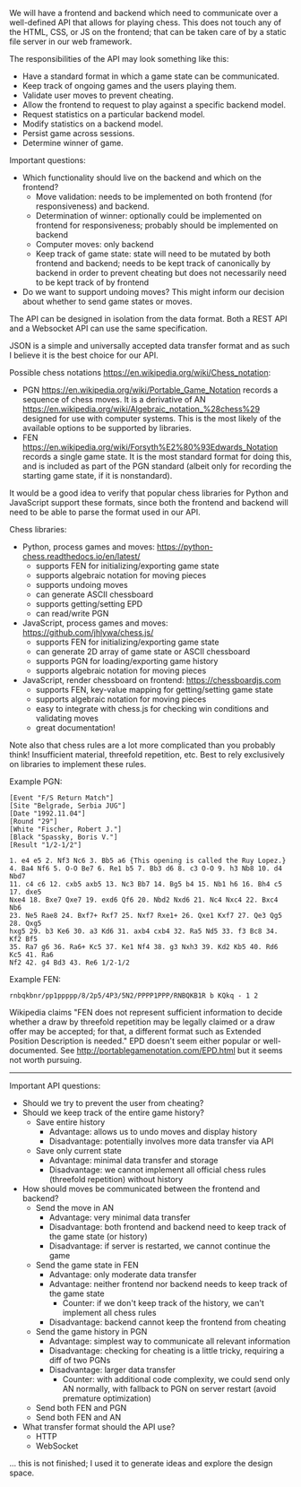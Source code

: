 We will have a frontend and backend which need to communicate over a
well-defined API that allows for playing chess. This does not touch
any of the HTML, CSS, or JS on the frontend; that can be taken care of
by a static file server in our web framework.

The responsibilities of the API may look something like this:

* Have a standard format in which a game state can be communicated.
* Keep track of ongoing games and the users playing them.
* Validate user moves to prevent cheating.
* Allow the frontend to request to play against a specific backend
  model.
* Request statistics on a particular backend model.
* Modify statistics on a backend model.
* Persist game across sessions.
* Determine winner of game.

Important questions:

* Which functionality should live on the backend and which on the
  frontend?
  * Move validation: needs to be implemented on both frontend (for
    responsiveness) and backend.
  * Determination of winner: optionally could be implemented on
    frontend for responsiveness; probably should be implemented on
    backend
  * Computer moves: only backend
  * Keep track of game state: state will need to be mutated by both
    frontend and backend; needs to be kept track of canonically by
    backend in order to prevent cheating but does not necessarily need
    to be kept track of by frontend
* Do we want to support undoing moves? This might inform our decision
  about whether to send game states or moves.

The API can be designed in isolation from the data format. Both a REST
API and a Websocket API can use the same specification.

JSON is a simple and universally accepted data transfer format and as
such I believe it is the best choice for our API.

Possible chess notations
<https://en.wikipedia.org/wiki/Chess_notation>:

* PGN <https://en.wikipedia.org/wiki/Portable_Game_Notation> records a
  sequence of chess moves. It is a derivative of AN
  <https://en.wikipedia.org/wiki/Algebraic_notation_%28chess%29>
  designed for use with computer systems. This is the most likely of
  the available options to be supported by libraries.
* FEN <https://en.wikipedia.org/wiki/Forsyth%E2%80%93Edwards_Notation>
  records a single game state. It is the most standard format for
  doing this, and is included as part of the PGN standard (albeit only
  for recording the starting game state, if it is nonstandard).

It would be a good idea to verify that popular chess libraries for
Python and JavaScript support these formats, since both the frontend
and backend will need to be able to parse the format used in our API.

Chess libraries:

* Python, process games and moves:
  <https://python-chess.readthedocs.io/en/latest/>
  * supports FEN for initializing/exporting game state
  * supports algebraic notation for moving pieces
  * supports undoing moves
  * can generate ASCII chessboard
  * supports getting/setting EPD
  * can read/write PGN
* JavaScript, process games and moves:
  <https://github.com/jhlywa/chess.js/>
  * supports FEN for initializing/exporting game state
  * can generate 2D array of game state or ASCII chessboard
  * supports PGN for loading/exporting game history
  * supports algebraic notation for moving pieces
* JavaScript, render chessboard on frontend:
  <https://chessboardjs.com>
  * supports FEN, key-value mapping for getting/setting game state
  * supports algebraic notation for moving pieces
  * easy to integrate with chess.js for checking win conditions and
    validating moves
  * great documentation!

Note also that chess rules are a lot more complicated than you
probably think! Insufficient material, threefold repetition, etc. Best
to rely exclusively on libraries to implement these rules.

Example PGN:

    [Event "F/S Return Match"]
    [Site "Belgrade, Serbia JUG"]
    [Date "1992.11.04"]
    [Round "29"]
    [White "Fischer, Robert J."]
    [Black "Spassky, Boris V."]
    [Result "1/2-1/2"]

    1. e4 e5 2. Nf3 Nc6 3. Bb5 a6 {This opening is called the Ruy Lopez.}
    4. Ba4 Nf6 5. O-O Be7 6. Re1 b5 7. Bb3 d6 8. c3 O-O 9. h3 Nb8 10. d4 Nbd7
    11. c4 c6 12. cxb5 axb5 13. Nc3 Bb7 14. Bg5 b4 15. Nb1 h6 16. Bh4 c5 17. dxe5
    Nxe4 18. Bxe7 Qxe7 19. exd6 Qf6 20. Nbd2 Nxd6 21. Nc4 Nxc4 22. Bxc4 Nb6
    23. Ne5 Rae8 24. Bxf7+ Rxf7 25. Nxf7 Rxe1+ 26. Qxe1 Kxf7 27. Qe3 Qg5 28. Qxg5
    hxg5 29. b3 Ke6 30. a3 Kd6 31. axb4 cxb4 32. Ra5 Nd5 33. f3 Bc8 34. Kf2 Bf5
    35. Ra7 g6 36. Ra6+ Kc5 37. Ke1 Nf4 38. g3 Nxh3 39. Kd2 Kb5 40. Rd6 Kc5 41. Ra6
    Nf2 42. g4 Bd3 43. Re6 1/2-1/2

Example FEN:

    rnbqkbnr/pp1ppppp/8/2p5/4P3/5N2/PPPP1PPP/RNBQKB1R b KQkq - 1 2

Wikipedia claims "FEN does not represent sufficient information to
decide whether a draw by threefold repetition may be legally claimed
or a draw offer may be accepted; for that, a different format such as
Extended Position Description is needed." EPD doesn't seem either
popular or well-documented. See
<http://portablegamenotation.com/EPD.html> but it seems not worth
pursuing.

---

Important API questions:

* Should we try to prevent the user from cheating?
* Should we keep track of the entire game history?
  * Save entire history
    * Advantage: allows us to undo moves and display history
    * Disadvantage: potentially involves more data transfer via API
  * Save only current state
    * Advantage: minimal data transfer and storage
    * Disadvantage: we cannot implement all official chess rules
      (threefold repetition) without history
* How should moves be communicated between the frontend and backend?
  * Send the move in AN
    * Advantage: very minimal data transfer
    * Disadvantage: both frontend and backend need to keep track of
      the game state (or history)
    * Disadvantage: if server is restarted, we cannot continue the
      game
  * Send the game state in FEN
    * Advantage: only moderate data transfer
    * Advantage: neither frontend nor backend needs to keep track of
      the game state
      * Counter: if we don't keep track of the history, we can't
        implement all chess rules
    * Disadvantage: backend cannot keep the frontend from cheating
  * Send the game history in PGN
    * Advantage: simplest way to communicate all relevant information
    * Disadvantage: checking for cheating is a little tricky,
      requiring a diff of two PGNs
    * Disadvantage: larger data transfer
      * Counter: with additional code complexity, we could send only
        AN normally, with fallback to PGN on server restart (avoid
        premature optimization)
  * Send both FEN and PGN
  * Send both FEN and AN
* What transfer format should the API use?
  * HTTP
  * WebSocket

... this is not finished; I used it to generate ideas and explore the
design space.
